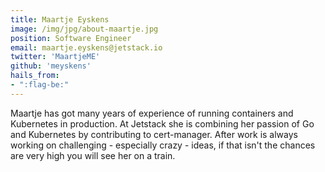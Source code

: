 ```yaml
---
title: Maartje Eyskens
image: /img/jpg/about-maartje.jpg
position: Software Engineer
email: maartje.eyskens@jetstack.io
twitter: 'MaartjeME'
github: 'meyskens'
hails_from:
- ":flag-be:"
---
```


Maartje has got many years of experience of running containers and Kubernetes in production.
At Jetstack she is combining her passion of Go and Kubernetes by contributing to cert-manager.
After work is always working on challenging - especially crazy - ideas, if that isn't the  chances are very high you will see her on a train.
